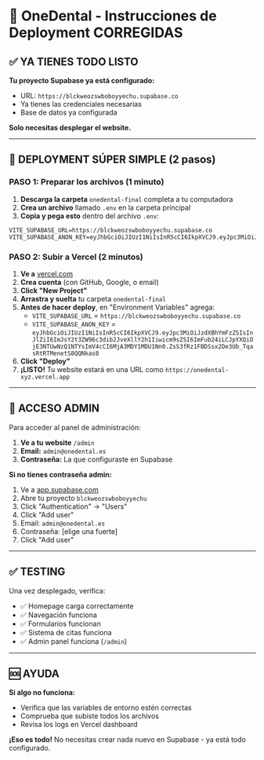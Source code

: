 # 🦷 OneDental - Instrucciones de Deployment CORREGIDAS

## ✅ YA TIENES TODO LISTO

**Tu proyecto Supabase ya está configurado:**
- URL: `https://blckweozswboboyyechu.supabase.co`
- Ya tienes las credenciales necesarias
- Base de datos ya configurada

**Solo necesitas desplegar el website.**

---

## 🚀 DEPLOYMENT SÚPER SIMPLE (2 pasos)

### PASO 1: Preparar los archivos (1 minuto)

1. **Descarga la carpeta** `onedental-final` completa a tu computadora
2. **Crea un archivo** llamado `.env` en la carpeta principal
3. **Copia y pega esto** dentro del archivo `.env`:

```
VITE_SUPABASE_URL=https://blckweozswboboyyechu.supabase.co
VITE_SUPABASE_ANON_KEY=eyJhbGciOiJIUzI1NiIsInR5cCI6IkpXVCJ9.eyJpc3MiOiJzdXBhYmFzZSIsInJlZiI6ImJsY2t3ZW96c3dib2JveXllY2h1Iiwicm9sZSI6ImFub24iLCJpYXQiOjE3NTUwNzQ1NTYsImV4cCI6MjA3MDY1MDU1Nn0.ZsS3fRz1FBDSsx2De3Ub_TqasRtRTMenetS8QQNkas0
```

### PASO 2: Subir a Vercel (2 minutos)

1. **Ve a** [vercel.com](https://vercel.com)
2. **Crea cuenta** (con GitHub, Google, o email)
3. **Click "New Project"**
4. **Arrastra y suelta** tu carpeta `onedental-final`
5. **Antes de hacer deploy**, en "Environment Variables" agrega:
   - `VITE_SUPABASE_URL` = `https://blckweozswboboyyechu.supabase.co`
   - `VITE_SUPABASE_ANON_KEY` = `eyJhbGciOiJIUzI1NiIsInR5cCI6IkpXVCJ9.eyJpc3MiOiJzdXBhYmFzZSIsInJlZiI6ImJsY2t3ZW96c3dib2JveXllY2h1Iiwicm9sZSI6ImFub24iLCJpYXQiOjE3NTUwNzQ1NTYsImV4cCI6MjA3MDY1MDU1Nn0.ZsS3fRz1FBDSsx2De3Ub_TqasRtRTMenetS8QQNkas0`
6. **Click "Deploy"**
7. **¡LISTO!** Tu website estará en una URL como `https://onedental-xyz.vercel.app`

---

## 🔑 ACCESO ADMIN

Para acceder al panel de administración:

1. **Ve a tu website** `/admin`
2. **Email:** `admin@onedental.es`
3. **Contraseña:** La que configuraste en Supabase

**Si no tienes contraseña admin:**
1. Ve a [app.supabase.com](https://app.supabase.com)
2. Abre tu proyecto `blckweozswboboyyechu`
3. Click "Authentication" → "Users"
4. Click "Add user"
5. Email: `admin@onedental.es`
6. Contraseña: [elige una fuerte]
7. Click "Add user"

---

## ✅ TESTING

Una vez desplegado, verifica:
- ✅ Homepage carga correctamente
- ✅ Navegación funciona
- ✅ Formularios funcionan
- ✅ Sistema de citas funciona
- ✅ Admin panel funciona (`/admin`)

---

## 🆘 AYUDA

**Si algo no funciona:**
- Verifica que las variables de entorno estén correctas
- Comprueba que subiste todos los archivos
- Revisa los logs en Vercel dashboard

**¡Eso es todo!** No necesitas crear nada nuevo en Supabase - ya está todo configurado.